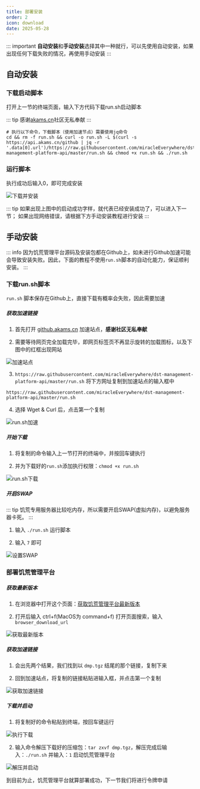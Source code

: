 ```yaml
---
title: 部署安装
order: 2
icon: download
date: 2025-05-28
---
```


::: important
**自动安装**和**手动安装**选择其中一种就行，可以先使用自动安装，如果出现任何下载失败的情况，再使用手动安装
:::

## 自动安装
### 下载启动脚本
打开上一节的终端页面，输入下方代码下载run.sh启动脚本

::: tip
感谢[akams.cn](https://akams.cn)社区无私奉献
:::

```shell
# 执行以下命令，下载脚本（使用加速节点）需要使用jq命令
cd && rm -f run.sh && curl -o run.sh -L $(curl -s https://api.akams.cn/github | jq -r '.data[0].url')/https://raw.githubusercontent.com/miracleEverywhere/dst-management-platform-api/master/run.sh && chmod +x run.sh && ./run.sh
```

### 运行脚本
执行成功后输入0，即可完成安装

![下载并安装](./assets/install/run-sh-0.png)

::: tip
如果出现上图中的启动成功字样，就代表已经安装成功了，可以进入下一节；
如果出现网络错误，请根据下方手动安装教程进行安装
:::

## 手动安装

::: info
因为饥荒管理平台源码及安装包都在Github上，如未进行Github加速可能会导致安装失败。因此，下面的教程不使用`run.sh`脚本的自动化能力，保证顺利安装。
:::

### 下载run.sh脚本
<code>run.sh</code> 脚本保存在Github上，直接下载有概率会失败，因此需要加速
##### 获取加速链接
1. 首先打开 [github.akams.cn](https://github.akams.cn) 加速站点，<strong>感谢社区无私奉献</strong>

2. 需要等待网页完全加载完毕，即网页标签页不再显示旋转的加载图标，以及下图中的红框出现网站

![加速站点](./assets/install/akams.png)

3. `https://raw.githubusercontent.com/miracleEverywhere/dst-management-platform-api/master/run.sh` 将下方网址复制到加速站点的输入框中

```text
https://raw.githubusercontent.com/miracleEverywhere/dst-management-platform-api/master/run.sh
```

4. 选择 Wget & Curl 后，点击第一个复制

![run.sh加速](./assets/install/runshproxy.png)

##### 开始下载
1. 将复制的命令输入上一节打开的终端中，并按回车键执行

2. 并为下载好的`run.sh`添加执行权限：`chmod +x run.sh`

![run.sh下载](./assets/install/runshdownload.png)

##### 开启SWAP
::: tip
饥荒专用服务器比较吃内存，所以需要开启SWAP(虚拟内存)，以避免服务器卡死。
:::

1. 输入 `./run.sh` 运行脚本

2. 输入 `7` 即可

![设置SWAP](./assets/install/swap.png)

### 部署饥荒管理平台
##### 获取最新版本
1. 在浏览器中打开这个页面：[获取饥荒管理平台最新版本](https://api.github.com/repos/miracleEverywhere/dst-management-platform-api/releases/latest)

2. 打开后输入 ctrl+f(MacOS为 command+f) 打开页面搜索，输入`browser_download_url`

![获取最新版本](./assets/install/latestdmp.png)

##### 获取加速链接
1. 会出先两个结果，我们找到以 `dmp.tgz` 结尾的那个链接，复制下来

2. 回到加速站点，将复制的链接粘贴进输入框，并点击第一个复制

![获取加速链接](./assets/install/dmpproxy.png)

##### 下载并启动
1. 将复制好的命令粘贴到终端，按回车键运行

![执行下载](./assets/install/downloaddmp.png)

2. 输入命令解压下载好的压缩包：`tar zxvf dmp.tgz`，解压完成后输入：`./run.sh` 并输入：`1` 启动饥荒管理平台

![解压并启动](./assets/install/startup.png)

到目前为止，饥荒管理平台就算部署成功，下一节我们将进行令牌申请